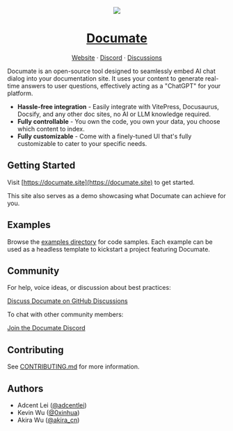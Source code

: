 <p align="center">
  <a href="https://documate.site">
    <picture>
      <img src="https://user-images.githubusercontent.com/1651946/268347316-23ca9837-f48b-4f0d-9c24-38a5b474de03.png" />
    </picture>
    <h1 align="center">Documate</h1>
  </a>
  <p align="center">
    <a href="https://documate.site">Website</a>
    <span> · </span>
    <a href="https://discord.gg/YhypQrZBu5">Discord</a>
    <span> · </span>
    <a href="https://github.com/AirCodeLabs/documate/discussions">Discussions</a> 
  </p>
</p>

Documate is an open-source tool designed to seamlessly embed AI chat dialog into your documentation site. It uses your content to generate real-time answers to user questions, effectively acting as a "ChatGPT" for your platform.

- **Hassle-free integration** - Easily integrate with VitePress, Docusaurus, Docsify, and any other doc sites, no AI or LLM knowledge required.
- **Fully controllable** - You own the code, you own your data, you choose which content to index.
- **Fully customizable** - Come with a finely-tuned UI that's fully customizable to cater to your specific needs.

## Getting Started

Visit [https://documate.site](https://documate.site) to get started.

This site also serves as a demo showcasing what Documate can achieve for you.

## Examples

Browse the [examples directory](./examples/) for code samples. Each example can be used as a headless template to kickstart a project featuring Documate.

## Community

For help, voice ideas, or discussion about best practices:

[Discuss Documate on GitHub Discussions](https://github.com/aircodelabs/documate/discussions)

To chat with other community members:

[Join the Documate Discord](https://discord.gg/YhypQrZBu5)

## Contributing

See [CONTRIBUTING.md](./CONTRIBUTING.md) for more information.

## Authors

- Adcent Lei ([@adcentlei](https://twitter.com/adcentlei))
- Kevin Wu ([@0xinhua](https://twitter.com/0xinhua))
- Akira Wu ([@akira_cn](https://twitter.com/akira_cn))
